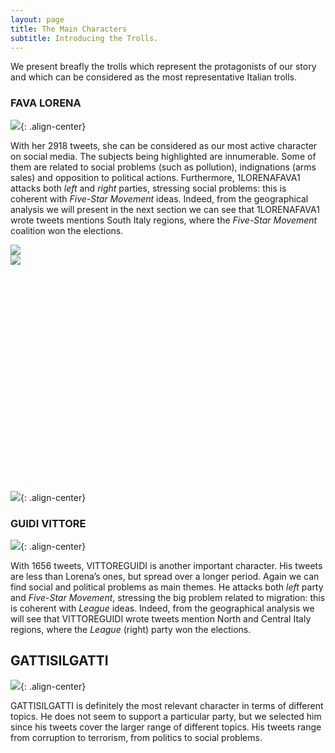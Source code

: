 ```yaml
---
layout: page
title: The Main Characters
subtitle: Introducing the Trolls.
---
```


We present breafly the trolls which represent the protagonists of our story and which can be considered as the most representative Italian trolls.

### FAVA LORENA
![](../img/FAVA1.PNG){: .align-center}

With her 2918 tweets, she can be considered as our most active character on social media. The subjects being highlighted are innumerable. Some of them are related to social problems (such as pollution), indignations (arms sales) and opposition to political actions. Furthermore, 1LORENAFAVA1 attacks both *left* and *right* parties, stressing social problems: this is coherent with *Five-Star Movement* ideas. Indeed, from the geographical analysis we will present in the next section we can see that 1LORENAFAVA1 wrote tweets mentions South Italy regions, where the *Five-Star Movement* coalition won the elections.

<script src="jssor.slider.min.js"></script>
<div id="jssor_1" style="position:relative;top:0px;left:0px;width:980px;height:380px;overflow:hidden;">
    <div data-u="slides" style="position:absolute;top:0px;left:0px;width:980px;height:380px;overflow:hidden;">
        <div><img data-u="image" src="../img/lorenafava1.png" /></div>
        <div><img data-u="image" src="../img/LorenaFava2.png" /></div>
    </div>
</div>
<script>
    var options = { $AutoPlay: 1 };
    var jssor_1_slider = new $JssorSlider$("jssor_1", options);
</script>

![](../img/lorenafava1.png){: .align-center}

### GUIDI VITTORE
![](../img/GUIDI1.PNG){: .align-center}

With 1656 tweets, VITTOREGUIDI is another important character. His tweets are less than Lorena’s ones, but spread over a longer period. Again we can find social and political problems as main themes. He attacks both *left* party and *Five-Star Movement*, stressing the big problem related to migration: this is coherent with *League* ideas. Indeed, from the geographical analysis we will see that VITTOREGUIDI wrote tweets mention North and Central Italy regions, where the *League* (right) party won the elections.

## GATTISILGATTI
![](../img/GUIDI1.PNG){: .align-center}

GATTISILGATTI is definitely the most relevant character in terms of different topics. He does not seem to support a particular party, but we selected him since his tweets cover the larger range of different topics. His tweets range from corruption to terrorism, from politics to social problems.
